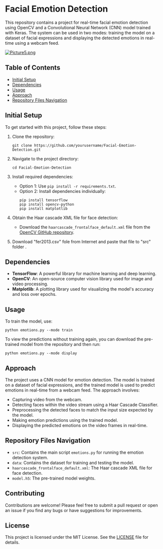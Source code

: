 # Facial Emotion Detection

This repository contains a project for real-time facial emotion detection using OpenCV and a Convolutional Neural Network (CNN) model trained with Keras. The system can be used in two modes: training the model on a dataset of facial expressions and displaying the detected emotions in real-time using a webcam feed.

[![Picture5.png](https://i.postimg.cc/pdF2HwSm/Picture5.png)](https://postimg.cc/2qCpdKrY)

## Table of Contents

- [Initial Setup](#initial-setup)
- [Dependencies](#dependencies)
- [Usage](#usage)
- [Approach](#approach)
- [Repository Files Navigation](#repository-files-navigation)

## Initial Setup

To get started with this project, follow these steps:

1. Clone the repository:
   ```
   git clone https://github.com/yourusername/Facial-Emotion-Detection.git
   ```
2. Navigate to the project directory:
   ```
   cd Facial-Emotion-Detection
   ```
3. Install required dependencies:
   - Option 1: Use `pip install -r requirements.txt`.
   - Option 2: Install dependencies individually:
     ```
     pip install tensorflow
     pip install opencv-python
     pip install matplotlib
     ```
4. Obtain the Haar cascade XML file for face detection:
   - Download the `haarcascade_frontalface_default.xml` file from the [OpenCV GitHub repository](https://github.com/opencv/opencv/tree/master/data/haarcascades).
     
5. Download "fer2013.csv" fole from Internet and paste that file to "src" folder .
     

## Dependencies

- **TensorFlow**: A powerful library for machine learning and deep learning.
- **OpenCV**: An open-source computer vision library used for image and video processing.
- **Matplotlib**: A plotting library used for visualizing the model's accuracy and loss over epochs.

## Usage

To train the model, use:
```
python emotions.py --mode train
```

To view the predictions without training again, you can download the pre-trained model from the repository and then run:
```
python emotions.py --mode display
```

## Approach

The project uses a CNN model for emotion detection. The model is trained on a dataset of facial expressions, and the trained model is used to predict emotions in real-time from a webcam feed. The approach involves:

- Capturing video from the webcam.
- Detecting faces within the video stream using a Haar Cascade Classifier.
- Preprocessing the detected faces to match the input size expected by the model.
- Making emotion predictions using the trained model.
- Displaying the predicted emotions on the video frames in real-time.

## Repository Files Navigation

- `src`: Contains the main script `emotions.py` for running the emotion detection system.
- `data`: Contains the dataset for training and testing the model.
- `haarcascade_frontalface_default.xml`: The Haar cascade XML file for face detection.
- `model.h5`: The pre-trained model weights.

## Contributing

Contributions are welcome! Please feel free to submit a pull request or open an issue if you find any bugs or have suggestions for improvements.

## License

This project is licensed under the MIT License. See the [LICENSE](LICENSE) file for details.
